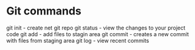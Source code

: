 # Git commands

git init - create net git repo
git status - view the changes to your project code
git add - add files to stagin area
git commit - creates a new commit with files from staging area
git log - view recent commits